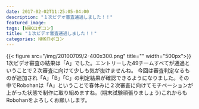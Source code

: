 ```yaml
---
date: 2017-02-02T11:25:05-04:00
description: "１次ビデオ審査通過しました！！"
featured_image: 
tags: [NHKロボコン]
title: "１次ビデオ審査通過しました！！"
categories: NHKロボコン
---
```


{{< figure src="/img/20100709/2-400x300.png" title="" width="500px">}}
1次ビデオ審査の結果は「A」でした。エントリーした49チームすべてが通過ということで２次審査に向けて少しも気が抜けませんね。
今回は審査判定なるものが追加され「A」「B」「C」の判定結果が確認できるようになりました。その中でRobohanは「A」ということで春休みに２次審査に向けてモチベーションが上がった状態で制作に取り組めますね。(期末試験頑張りましょう)これからもRobohanをよろしくお願いします。
